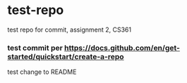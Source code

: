# test-repo
test repo for commit, assignment 2, CS361


### test commit per https://docs.github.com/en/get-started/quickstart/create-a-repo

test change to README
